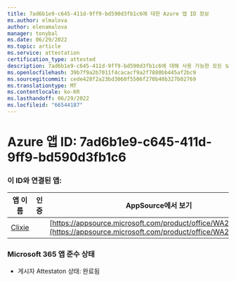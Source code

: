 ```yaml
---
title: 7ad6b1e9-c645-411d-9ff9-bd590d3fb1c6에 대한 Azure 앱 ID 정보
ms.author: elmalova
author: elenamalova
manager: tonybal
ms.date: 06/29/2022
ms.topic: article
ms.service: attestation
certification_type: attested
description: 7ad6b1e9-c645-411d-9ff9-bd590d3fb1c6에 대해 사용 가능한 모든 보안 및 규정 준수 정보입니다.
ms.openlocfilehash: 39b7f9a2b7011f4cacacf9a2f7880bb445af2bc9
ms.sourcegitcommit: cede428f2a23bd3060f5506f270b40b327b02769
ms.translationtype: MT
ms.contentlocale: ko-KR
ms.lasthandoff: 06/29/2022
ms.locfileid: "66544187"
---
```

# <a name="azure-app-id-7ad6b1e9-c645-411d-9ff9-bd590d3fb1c6"></a>Azure 앱 ID: 7ad6b1e9-c645-411d-9ff9-bd590d3fb1c6


### <a name="apps-associated-with-this-id"></a>이 ID와 연결된 앱:
| **앱 이름** | **인증** | **AppSource에서 보기** |
|--------------|---------------|-----------------------|
| [Clixie](../forward/WA200003880.md) |  | [https://appsource.microsoft.com/product/office/WA200003880](https://appsource.microsoft.com/product/office/WA200003880) |

### <a name="microsoft-365-app-compliance-status"></a>Microsoft 365 앱 준수 상태
- 게시자 Attestaton 상태: 완료됨
